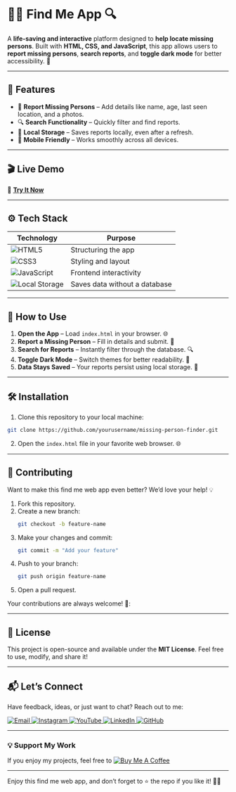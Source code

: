 # 🕵️‍♂️ Find Me App 🔍  
A **life-saving and interactive** platform designed to **help locate missing persons**. Built with **HTML, CSS, and JavaScript**, this app allows users to **report missing persons**, **search reports**, and **toggle dark mode** for better accessibility. 🚀

---
## 🌟 Features
- 📝 **Report Missing Persons** – Add details like name, age, last seen location, and a photos.
-  🔍 **Search Functionality** – Quickly filter and find reports.
-  💾 **Local Storage** – Saves reports locally, even after a refresh.
-  📱 **Mobile Friendly** – Works smoothly across all devices.

  ---
## 🎬 Live Demo 

🔗 **[Try It Now]()**  
 
---
## ⚙️ Tech Stack
| **Technology**  | **Purpose** |
|-----------------|-------------|
| ![HTML5](https://img.shields.io/badge/HTML5-E34F26?style=for-the-badge&logo=html5&logoColor=white) | Structuring the app |
| ![CSS3](https://img.shields.io/badge/CSS3-1572B6?style=for-the-badge&logo=css3&logoColor=white) | Styling and layout |
| ![JavaScript](https://img.shields.io/badge/JavaScript-F7DF1E?style=for-the-badge&logo=javascript&logoColor=black) | Frontend interactivity | 
| ![Local Storage](https://img.shields.io/badge/LocalStorage-FFA500?style=for-the-badge&logo=database&logoColor=white) | Saves data without a database |

---
## 🚀 How to Use  
1. **Open the App** – Load `index.html` in your browser. 🌐
2. **Report a Missing Person** – Fill in details and submit. 📝
3. **Search for Reports** – Instantly filter through the database. 🔍
4.  **Toggle Dark Mode** – Switch themes for better readability. 🌙
5.  **Data Stays Saved** – Your reports persist using local storage. 💾

   ---
   ## 🛠️ Installation
   1. Clone this repository to your local machine:  
   ```bash  
   git clone https://github.com/yourusername/missing-person-finder.git
   ```  

2. Open the `index.html` file in your favorite web browser. 🌐  
 

---

## 🤝 Contributing  

Want to make this find me web app even better? We’d love your help! 💡  
1. Fork this repository.  
2. Create a new branch:  
   ```bash  
   git checkout -b feature-name  
   ```  
3. Make your changes and commit:  
   ```bash  
   git commit -m "Add your feature"  
   ```  
4. Push to your branch:  
   ```bash  
   git push origin feature-name  
   ```  
5. Open a pull request.  

Your contributions are always welcome! 🌟:


---

## 📜 License  

This project is open-source and available under the **MIT License**. Feel free to use, modify, and share it!  

---

## 📬 Let’s Connect  

Have feedback, ideas, or just want to chat? Reach out to me:  
<div>
  <a href="mailto:onlykelvin06@gmail.com">
    <img src="https://img.shields.io/badge/Email-4285F4?style=for-the-badge&logo=gmail&logoColor=white" alt="Email" />
  </a>
  <a href="https://www.instagram.com/_.yo.kelvin/">
    <img src="https://img.shields.io/badge/Instagram-E4405F?style=for-the-badge&logo=instagram&logoColor=white" alt="Instagram" />
  </a>
  <a href="https://www.youtube.com/@TechTutor_Tv?sub_confirmation=1">
    <img src="https://img.shields.io/badge/YouTube-FF0000?style=for-the-badge&logo=youtube&logoColor=white" alt="YouTube" />
  </a>
  <a href = "https://www.linkedin.com/in/kelvin-agyare-yeboah-6728a7301?utm_source=share&utm_campaign=share_via&utm_content=profile&utm_medium=android_app">
    <img src="https://img.shields.io/badge/LinkedIn-0077B5?style=for-the-badge&logo=linkedin&logoColor=white" alt="LinkedIn" />
  </a>
  <a href="https://github.com/KelvCodes">
    <img src="https://img.shields.io/badge/GitHub-181717?style=for-the-badge&logo=github&logoColor=white" alt="GitHub" />
  </a>
</div>     
 
---
### 💡 Support My Work  
If you enjoy my projects, feel free to [![Buy Me A Coffee](https://img.shields.io/badge/Buy%20Me%20A%20Coffee-%F0%9F%8C%8D-yellow?style=for-the-badge&logo=buy-me-a-coffee&logoColor=black)](https://www.buymeacoffee.com/kelvcodes) 

---
Enjoy this find me web app, and don’t forget to ⭐ the repo if you like it! 🥳✨  







